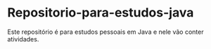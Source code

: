 # Repositorio-para-estudos-java
Este repositório é para estudos pessoais em Java e nele vão conter atividades.
